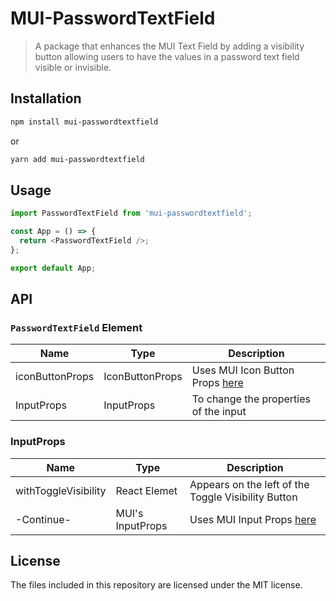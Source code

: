 # MUI-PasswordTextField

> A package that enhances the MUI Text Field by adding a visibility button allowing users to have the values in a password text field visible or invisible.

## Installation

```bash
npm install mui-passwordtextfield
```

or

```bash
yarn add mui-passwordtextfield
```

## Usage

```js
import PasswordTextField from 'mui-passwordtextfield';

const App = () => {
  return <PasswordTextField />;
};

export default App;
```

## API

### `PasswordTextField` Element

| **Name**        | **Type**        | **Description**                                                                 |
| --------------- | --------------- | ------------------------------------------------------------------------------- |
| iconButtonProps | IconButtonProps | Uses MUI Icon Button Props [here](https://mui.com/material-ui/api/icon-button/) |
| InputProps      | InputProps      | To change the properties of the input                                           |

### InputProps

| **Name**             | **Type**         | **Description**                                                          |
| -------------------- | ---------------- | ------------------------------------------------------------------------ |
| withToggleVisibility | React Elemet     | Appears on the left of the Toggle Visibility Button                      |
| -Continue-           | MUI's InputProps | Uses MUI Input Props [here](https://mui.com/material-ui/api/text-field/) |

## License

The files included in this repository are licensed under the MIT license.

